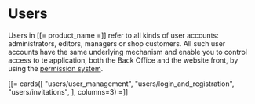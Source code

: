 # Users

Users in [[= product_name =]] refer to all kinds of user accounts: administrators, editors,
managers or shop customers.
All such user accounts have the same underlying mechanism and enable you to control access to te application, both the Back Office and the website front, by using the [permission system](permissions).

[[= cards([
    "users/user_management",
    "users/login_and_registration",
    "users/invitations",
], columns=3) =]]
